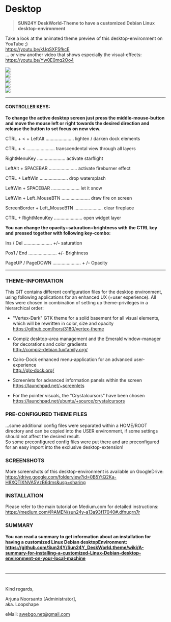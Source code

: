 # Desktop
>**SUN24Y DeskWorld-Theme to have a customized Debian Linux desktop-environment**  
  
Take a look at the animated theme preview of this desktop-environment on YouTube ;)  
https://youtu.be/kUqSXFSfkcE  
... or view another video that shows especially the visual-effects:  
https://youtu.be/Yw0E0mq2Oo4  
  
![](https://docs.google.com/uc?export=download&id=0B5YtQ2Ka-H8XVERKOXc3dFR1dzA)  
![](https://docs.google.com/uc?export=download&id=0B5YtQ2Ka-H8XQVNxaENPTEVZRWM)  
![](https://docs.google.com/uc?export=download&id=0B5YtQ2Ka-H8XN19sWGRNSnhDM1k)  
![](https://docs.google.com/uc?export=download&id=0B5YtQ2Ka-H8XZzVXQW05WS1XMVU)  
![](https://docs.google.com/uc?export=download&id=0B5YtQ2Ka-H8XS0h3RTE2b1ZUVlU)  

--------------------------------------------------------------------------------------------------------------

#### CONTROLLER KEYS:
**To change the active desktop screen just press the middle-mouse-button and move the mouse left or right towards the desired direction and release the button to set focus on new view.**  

CTRL + < + LeftAlt …………………. lighten / darken dock elements

CTRL + < …………………. transcendental view through all layers

RightMenuKey …………………. activate starflight

LeftAlt + SPACEBAR …………………. activate fireburner effect

CTRL + LeftWin …………………. drop watersplash

LeftWin + SPACEBAR …………………. let it snow

LeftWin + Left_MouseBTN …………………. draw fire on screen

ScreenBorder + Left_MouseBTN …………………. clear fireplace

CTRL + RightMenuKey …………………. open widget layer
  
  
**You can change the opacity+saturation+brightness with the CTRL key and pressed together with following key-combo:**  
  
Ins / Del …………………. +/- saturation  
  
Pos1 / End …………………. +/- Brightness  
  
PageUP / PageDOWN …………………. + /- Opacity 
  
--------------------------------------------------------------------------------------------------------------
  
### THEME-INFORMATION    
This GIT contains different configuration files for the desktop environment, using following applications for an enhanced UX (=user experience). All files were chosen in combination of setting up theme-privileges in a hierarchical order:  
  
+ "Vertex-Dark" GTK theme for a solid basement for all visual elements, which will be rewritten in color, size and opacity  
https://github.com/horst3180/vertex-theme  
   
+ Compiz desktop-area management and the Emerald window-manager for decorations and color gradients  
http://compiz-debian.tuxfamily.org/
  
+ Cairo-Dock enhanced menu-application for an advanced user-experience  
http://glx-dock.org/
  
+ Screenlets for advanced information panels within the screen  
https://launchpad.net/~screenlets  
  
+ For the pointer visuals, the "Crystalcursors" have been chosen  
https://launchpad.net/ubuntu/+source/crystalcursors  
  
### PRE-CONFIGURED THEME FILES
...some additional config files were separated within a HOME/ROOT directory and can be copied into the USER environment, if some settings should not affect the desired result.  
So some preconfigured config files were put there and are preconfigured for an easy import into the exclusive desktop-extension!  
    
### SCREENSHOTS
More screenshots of this desktop-environment is available on GoogleDrive:  
https://drive.google.com/folderview?id=0B5YtQ2Ka-H8XQTlXNVA5VzB6dms&usp=sharing  
  
### INSTALLATION  
Please refer to the main tutorial on Medium.com for detailed instructions:  
https://medium.com/@AMEN/sun24y-a13a93f17040#.dfnuqrn7r  
  
### SUMMARY  
**You can read a summary to get information about an installation for having a customized Linux Debian desktopEnvironment:**   
**https://github.com/Sun24Y/Sun24Y_DeskWorld.theme/wiki/A-summary-for-installing-a-customized-Linux-Debian-desktop-environment-on-your-local-machine**  
  
  
#    
--------------------------------------------------------------------------------------------------------------
#  
Kind regards,  
  
Arjuna Noorsanto [Administrator],  
aka. Loopshape  

eMail: <awebgo.net@gmail.com>  
